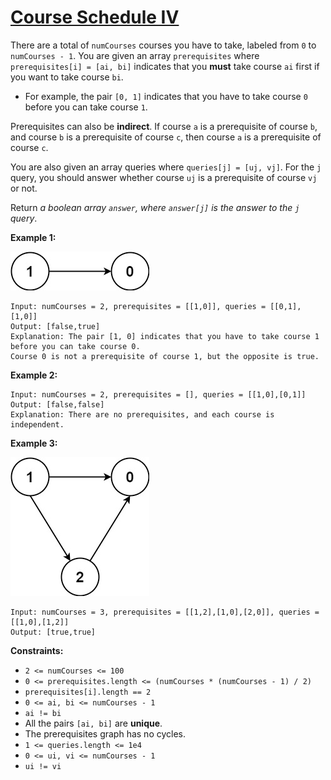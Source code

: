 [Course Schedule IV](https://leetcode.com/problems/course-schedule-iv/)
===
There are a total of `numCourses` courses you have to take, labeled from `0` to `numCourses - 1`. You are given an array
`prerequisites` where `prerequisites[i] = [ai, bi]` indicates that you **must** take course `ai` first if you want to
take course `bi`.

* For example, the pair `[0, 1]` indicates that you have to take course `0` before you can take course `1`.

Prerequisites can also be **indirect**. If course `a` is a prerequisite of course `b`, and course `b` is a prerequisite
of course `c`, then course `a` is a prerequisite of course `c`.

You are also given an array queries where `queries[j] = [uj, vj]`. For the `j` query, you should answer whether course
`uj` is a prerequisite of course `vj` or not.

Return _a boolean array `answer`, where `answer[j]` is the answer to the `j` query_.

**Example 1:**

![img.png](../bin/course_schedule_iv/img.png)

```text
Input: numCourses = 2, prerequisites = [[1,0]], queries = [[0,1],[1,0]]
Output: [false,true]
Explanation: The pair [1, 0] indicates that you have to take course 1 before you can take course 0.
Course 0 is not a prerequisite of course 1, but the opposite is true.
```

**Example 2:**

```text
Input: numCourses = 2, prerequisites = [], queries = [[1,0],[0,1]]
Output: [false,false]
Explanation: There are no prerequisites, and each course is independent.
```

**Example 3:**

![img_1.png](../bin/course_schedule_iv/img_1.png)

```text
Input: numCourses = 3, prerequisites = [[1,2],[1,0],[2,0]], queries = [[1,0],[1,2]]
Output: [true,true]
```

**Constraints:**

* `2 <= numCourses <= 100`
* `0 <= prerequisites.length <= (numCourses * (numCourses - 1) / 2)`
* `prerequisites[i].length == 2`
* `0 <= ai, bi <= numCourses - 1`
* `ai != bi`
* All the pairs `[ai, bi]` are **unique**.
* The prerequisites graph has no cycles.
* `1 <= queries.length <= 1e4`
* `0 <= ui, vi <= numCourses - 1`
* `ui != vi`

